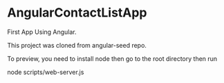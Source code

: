 AngularContactListApp
=====================

First App Using Angular.

This project was cloned from angular-seed repo.

To preview, you need to install node then go to the root directory then run

node scripts/web-server.js
